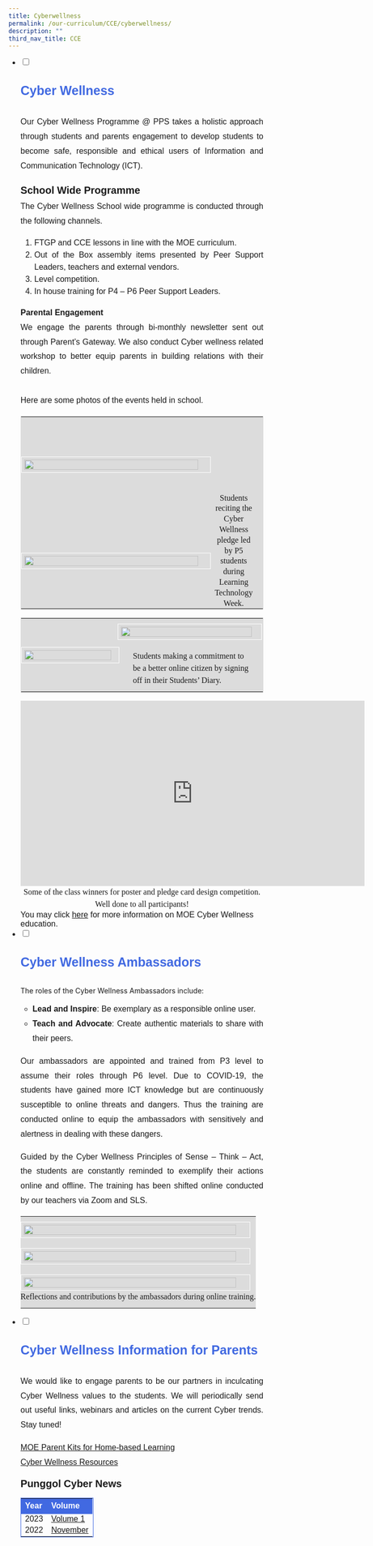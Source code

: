 ```yaml
---
title: Cyberwellness
permalink: /our-curriculum/CCE/cyberwellness/
description: ""
third_nav_title: CCE
---
```

<ul class="jekyllcodex_accordion">
  <li>
    <input id="accordion1" type="checkbox">
		<label for="accordion1"><p style="font-family:Arial; font-size:25px; font-weight:bold; color:royalblue; line-height:1.8">Cyber Wellness</p></label>
    <div>
			<p style="font-family:Arial; font-size:16px; text-align:justify; line-height:1.8">Our Cyber Wellness Programme @ PPS takes a holistic approach through students and parents engagement to develop students to become safe, responsible and ethical users of Information and Communication Technology (ICT).</p>
<div style="font-family:arial; font-size:20px; font-weight:bold; line-height:1.8">School Wide Programme</div>
<div style="font-family:Arial; font-size:16px; text-align:justify; line-height:1.8">The Cyber Wellness School wide programme is conducted through the following channels.</div>
<ol style="font-family:Arial; font-size:16px; text-align:justify; line-height:1.8">
<li style="font-family:Arial; font-size:16px; line-height:1.5">FTGP and CCE lessons in line with the MOE curriculum.</li>
<li style="font-family:Arial; font-size:16px; line-height:1.5">Out of the Box assembly items presented by Peer Support Leaders, teachers and external vendors.</li>
<li style="font-family:Arial; font-size:16px; line-height:1.5">Level competition.</li>
<li style="font-family:Arial; font-size:16px; line-height:1.5">In house training for P4 – P6 Peer Support Leaders.</li>
</ol>

<p style="font-family:Arial; font-size:16px; text-align:justify; line-height:1.8"><strong>Parental Engagement</strong><br>We engage the parents through bi-monthly newsletter sent out through Parent’s Gateway. We also conduct Cyber wellness related workshop to better equip parents in building relations with their children.<br><br>
Here are some photos of the events held in school.</p>
<table style="border:1px solid Gainsboro">
	<tbody><tr>
		<td style="padding:10px 0px 10px 0px; background-color:Gainsboro" width="80%"><img style="width:95%; border:1px solid white; padding:5px" src="/images/class%20pledge%201.jpeg"></td>
		<td style="font-family:cursive; font-size:16px; line-height:1.3; text-align:center; padding:150px 20px 0px 1px; background-color:Gainsboro" rowspan="2">Students reciting the Cyber Wellness pledge led by P5 students during Learning Technology Week.</td>
	</tr>
	<tr>
		<td style="padding:10px 0px 10px 0px; background-color:Gainsboro"><img style="width:95%; border:1px solid white; padding:5px" src="/images/class%20pledge%202.jpeg"></td>
	</tr>
	</tbody></table>
	<table style="border:1px solid Gainsboro"><tbody><tr>
	<td style="padding:10px 0px 10px 0px; background-color:Gainsboro; border:0px solid white" width="40%" rowspan="2"><img style="width:95%; border:1px solid white; padding:5px" src="/images/class%20pledge%204.jpeg"></td>
	<td style="padding:10px 0px 10px 0px; background-color:Gainsboro; border:0px solid white" width="60%"><img style="width:95%; border:1px solid white; padding:5px" src="/images/class%20pledge%203.jpeg"><div style="padding:20px 20px 0px 30px; font-family:cursive; font-size:16px; line-height:1.5; background-color:Gainsboro">Students making a commitment to be a better online citizen by signing off in their Students’ Diary.</div></td>
		</tr></tbody></table>

<center><iframe allowfullscreen="true" height="366" width="680" frameborder="0" src="https://docs.google.com/presentation/d/e/2PACX-1vR-e7nLtyjxLQRtzdukpV04BVbjnR8pArFA-sIQpuTQISPpIgYtFiw399DrS2vxE3NIwVtiHUj2lqS2/embed?start=false&amp;loop=false&amp;delayms=3000"></iframe><div style="font-family:cursive; font-size:16px; line-height:1.5; text-align:center">Some of the class winners for poster and pledge card design competition. <br>Well done to all participants!</div></center>
		
<div style="font-family:Arial; font-size:16px">You may click <a href="https://www.moe.gov.sg/education-in-sg/our-programmes/cyber-wellness">here</a> for more information on MOE Cyber Wellness education.</div>
    </div>
	</li>
	<li>
    <input id="accordion2" type="checkbox">
    <label for="accordion2"><p style="font-family:Arial; font-size:25px; font-weight:bold; color:royalblue; line-height:1.8">Cyber Wellness Ambassadors</p></label>
    <div>
      <p dir="ltr">The roles of the Cyber Wellness Ambassadors include:</p>
<ul>
<li style="font-family:Arial; font-size:16px; text-align:justify; line-height:1.8"><strong>Lead and Inspire</strong>:&nbsp;Be exemplary as a responsible online user.</li>
<li style="font-family:Arial; font-size:16px; text-align:justify; line-height:1.8"><strong>Teach and Advocate</strong>:&nbsp;Create authentic materials to share with their peers.</li>
</ul>
<p style="font-family:Arial; font-size:16px; text-align:justify; line-height:1.8">Our ambassadors are appointed and trained from P3 level to assume their roles through P6 level. Due to COVID-19, the students have gained more ICT knowledge but are continuously susceptible to online threats and dangers. Thus the training are conducted online to equip the ambassadors with sensitively and alertness in dealing with these dangers.</p>
<p style="font-family:Arial; font-size:16px; text-align:justify; line-height:1.8">Guided by the Cyber Wellness Principles of Sense – Think – Act, the students are constantly reminded to exemplify their actions online and offline. The training has been shifted online conducted by our teachers via Zoom and SLS.</p>
				<table>
					<tbody><tr>
						<td style="padding:10px 0px 10px 0px; background-color:Gainsboro; border:0px solid white"><img src="/images/training%201.jpeg" style="width:95%; border:1px solid white; padding:5px"></td>
					</tr><tr>
						<td style="padding:10px 0px 10px 0px; background-color:Gainsboro; border:0px solid white"><img src="/images/training%202.jpeg" style="width:95%; border:1px solid white; padding:5px"></td>
					</tr>
					<tr>
			<td style="padding:10px 0px 10px 0px; background-color:Gainsboro; border:0px solid white"><img src="/images/training%203.jpeg" style="width:95%; border:1px solid white; padding:5px"><div style="font-family:cursive; font-size:16px; line-height:1.5; text-align:center">Reflections and contributions by the ambassadors during online training.</div></td>
    </tr>
		</tbody></table>
	</div></li>
	<li>
    <input id="accordion3" type="checkbox">
	<label for="accordion3"><p style="font-family:Arial; font-size:25px; font-weight:bold; color:royalblue; line-height:1.8">Cyber Wellness Information for Parents</p></label>
    <div>
      <p style="font-family:Arial; font-size:16px; text-align:justify; line-height:1.8">We would like to engage parents to be our partners in inculcating Cyber Wellness values to the students. We will periodically send out useful links, webinars and articles on the current Cyber trends. Stay tuned!</p>
<p style="font-family:Arial; font-size:16px; text-align:justify; line-height:1.8">
	<a href="/our-curriculum/home-based-learning/">MOE Parent Kits for Home-based Learning</a><br>
	<a href="/files/cce/CyberWellness/CyberWellnessResource.pdf" target="_blank">Cyber Wellness Resources</a></p>

<div colspan="2" style="font-family:Arial; font-size:20px; font-weight:bold">Punggol Cyber News</div>
<table style="width:30%; border:1px solid royalblue">
	<tbody><tr style="font-weight:bold; line-height:1.3; background-color:royalblue">
			<td style="font-family:Arial; font-size:16px; line-height:1.5; color:white">Year</td>
			<td style="font-family:Arial; font-size:16px; line-height:1.5; color:white">Volume</td>
		</tr>
		<tr>
			<td style="font-family:Arial; font-size:16px; border: 0px solid black; line-height:1">2023</td>
			<td style="font-family:Arial; font-size:16px; border: 0px solid black; line-height:1"><a href="https://go.gov.sg/punggolcyberwellness" target="_blank">Volume 1</a></td>
		</tr>
		<tr>
		<td style="font-family:Arial; font-size:16px; border: 0px solid black; line-height:1">2022</td>
	<td style="font-family:Arial; font-size:16px; border: 0px solid black; line-height:1"><a href="/files/PPSCyberNews/2022/CN-Nov2022.pdf" target="_blank">November</a></td>
		</tr>
	</tbody></table>
    </div>
	</li>
</ul>
